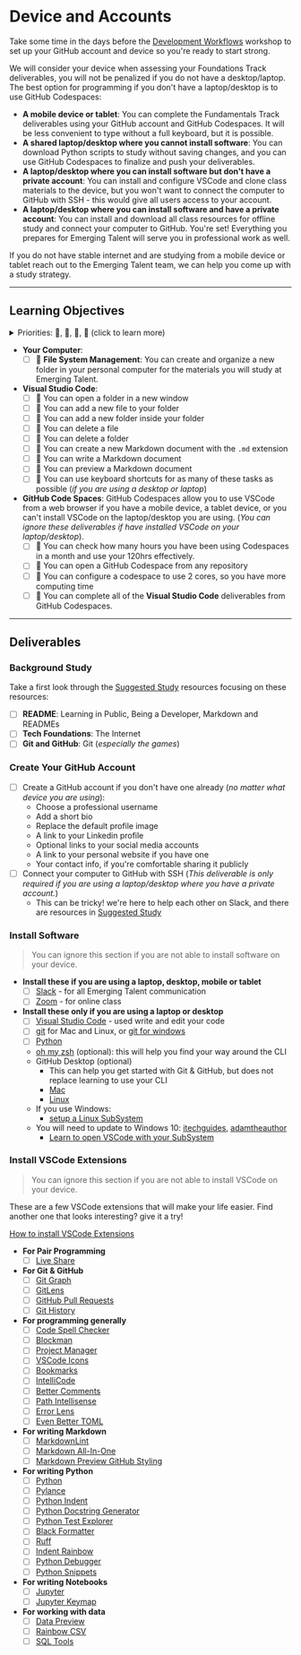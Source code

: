 # Device and Accounts

Take some time in the days before the
[Development Workflows](../01_development_workflows/) workshop to set up your
GitHub account and device so you're ready to start strong.

We will consider your device when assessing your Foundations Track deliverables,
you will not be penalized if you do not have a desktop/laptop. The best option
for programming if you don't have a laptop/desktop is to use GitHub Codespaces:

- **A mobile device or tablet**: You can complete the Fundamentals Track
  deliverables using your GitHub account and GitHub Codespaces. It will be less
  convenient to type without a full keyboard, but it is possible.
- **A shared laptop/desktop where you cannot install software**: You can
  download Python scripts to study without saving changes, and you can use
  GitHub Codespaces to finalize and push your deliverables.
- **A laptop/desktop where you can install software but don't have a private
  account**: You can install and configure VSCode and clone class materials to
  the device, but you won't want to connect the computer to GitHub with SSH -
  this would give all users access to your account.
- **A laptop/desktop where you can install software and have a private
  account**: You can install and download all class resources for offline study
  and connect your computer to GitHub. You're set! Everything you prepares for
  Emerging Talent will serve you in professional work as well.

If you do not have stable internet and are studying from a mobile device or
tablet reach out to the Emerging Talent team, we can help you come up with a
study strategy.

---

## Learning Objectives

<details>
<summary>Priorities: 🥚, 🐣, 🐥, 🐔 (click to learn more)</summary>
<br>

There is a lot to learn in this repository. If you can't master all the material
at once, that's expected! Anything you don't master now will always be waiting
for you to review when you need it. These 4 emoji's will help you prioritize
your study time and to measure your progress:

- 🥚: Understanding this material is required, it covers the base skills you'll
  need for this module and the next. You do not need to finish all of them but
  should feel comfortable that you could with enough time.
- 🐣: You have started all of these exercises and feel you could complete them
  all if you just had more time. It may not be easy for you but with effort you
  can make it through.
- 🐥: You have studied the examples and started some exercises if you had time.
  You should have a big-picture understanding of these concepts/skills, but may
  not be confident completing the exercises.
- 🐔: These concepts or skills are not necessary but are related to this module.
  If you are finished with 🥚, 🐣 and 🐥 you can use the 🐔 exercises to push
  yourself without getting distracted from the module's main objectives.

---

</details>

- **Your Computer**:
  - [ ] 🥚 **File System Management**: You can create and organize a new folder
        in your personal computer for the materials you will study at Emerging
        Talent.
- **Visual Studio Code**:
  - [ ] 🥚 You can open a folder in a new window
  - [ ] 🥚 You can add a new file to your folder
  - [ ] 🥚 You can add a new folder inside your folder
  - [ ] 🥚 You can delete a file
  - [ ] 🥚 You can delete a folder
  - [ ] 🥚 You can create a new Markdown document with the `.md` extension
  - [ ] 🥚 You can write a Markdown document
  - [ ] 🥚 You can preview a Markdown document
  - [ ] 🐣 You can use keyboard shortcuts for as many of these tasks as possible
        (_if you are using a desktop or laptop_)
- **GitHub Code Spaces**: GitHub Codespaces allow you to use VSCode from a web
  browser if you have a mobile device, a tablet device, or you can't install
  VSCode on the laptop/desktop you are using. (_You can ignore these
  deliverables if have installed VSCode on your laptop/desktop_).
  - [ ] 🥚 You can check how many hours you have been using Codespaces in a
        month and use your 120hrs effectively.
  - [ ] 🥚 You can open a GitHub Codespace from any repository
  - [ ] 🥚 You can configure a codespace to use 2 cores, so you have more
        computing time
  - [ ] 🥚 You can complete all of the **Visual Studio Code** deliverables from
        GitHub Codespaces.

---

## Deliverables

### Background Study

Take a first look through the [Suggested Study](../suggested_study/) resources
focusing on these resources:

- [ ] **README**: Learning in Public, Being a Developer, Markdown and READMEs
- [ ] **Tech Foundations**: The Internet
- [ ] **Git and GitHub**: Git (_especially the games_)

### Create Your GitHub Account

- [ ] Create a GitHub account if you don't have one already (_no matter what
      device you are using_):
  - Choose a professional username
  - Add a short bio
  - Replace the default profile image
  - A link to your Linkedin profile
  - Optional links to your social media accounts
  - A link to your personal website if you have one
  - Your contact info, if you're comfortable sharing it publicly
- [ ] Connect your computer to GitHub with SSH (_This deliverable is only
      required if you are using a laptop/desktop where you have a private
      account._)
  - This can be tricky! we're here to help each other on Slack, and there are
    resources in [Suggested Study](../suggested-study/)

### Install Software

> You can ignore this section if you are not able to install software on your
> device.

- **Install these if you are using a laptop, desktop, mobile or tablet**
  - [ ] [Slack](https://slack.com/downloads/) - for all Emerging Talent
        communication
  - [ ] [Zoom](https://zoom.us/support/download) - for online class
- **Install these only if you are using a laptop or desktop**
  - [ ] [Visual Studio Code](https://code.visualstudio.com/download) - used
        write and edit your code
  - [ ] [git](https://git-scm.com/downloads) for Mac and Linux, or
        [git for windows](https://gitforwindows.org/)
  - [ ] [Python](https://www.python.org/downloads/)
  - [oh my zsh](https://ohmyz.sh/) (optional): this will help you find your way
    around the CLI
  - GitHub Desktop (optional)
    - This can help you get started with Git & GitHub, but does not replace
      learning to use your CLI
    - [Mac](https://desktop.github.com/)
    - [Linux](https://github.com/shiftkey/desktop#debianubuntu-distributions)
  - If you use Windows:
    - [setup a Linux SubSystem](https://docs.microsoft.com/en-us/windows/wsl/install-win10)
  - You will need to update to Windows 10:
    [itechguides](https://www.itechguides.com/windows-subsystem-for-linux/),
    [adamtheauthor](https://adamtheautomator.com/windows-subsystem-for-linux/)
    - [Learn to open VSCode with your SubSystem](https://docs.microsoft.com/en-us/windows/wsl/tutorials/wsl-vscode)

### Install VSCode Extensions

> You can ignore this section if you are not able to install VSCode on your
> device.

These are a few VSCode extensions that will make your life easier. Find another
one that looks interesting? give it a try!

[How to install VSCode Extensions](https://www.youtube.com/watch?v=PmdbndOoKq4)

- **For Pair Programming**
  - [ ] [Live Share](https://marketplace.visualstudio.com/items?itemName=MS-vsliveshare.vsliveshare)
- **For Git & GitHub**
  - [ ] [Git Graph](https://marketplace.visualstudio.com/items?itemName=mhutchie.git-graph)
  - [ ] [GitLens](https://marketplace.visualstudio.com/items?itemName=eamodio.gitlens)
  - [ ] [GitHub Pull Requests](https://marketplace.visualstudio.com/items?itemName=GitHub.vscode-pull-request-github)
  - [ ] [Git History](https://marketplace.visualstudio.com/items?itemName=donjayamanne.githistory)
- **For programming generally**
  - [ ] [Code Spell Checker](https://marketplace.visualstudio.com/items?itemName=streetsidesoftware.code-spell-checker)
  - [ ] [Blockman](https://marketplace.visualstudio.com/items?itemName=leodevbro.blockman)
  - [ ] [Project Manager](https://marketplace.visualstudio.com/items?itemName=alefragnani.project-manager)
  - [ ] [VSCode Icons](https://marketplace.visualstudio.com/items?itemName=vscode-icons-team.vscode-icons)
  - [ ] [Bookmarks](https://marketplace.visualstudio.com/items?itemName=alefragnani.bookmarks)
  - [ ] [IntelliCode](https://marketplace.visualstudio.com/items?itemName=visualstudioexptteam.vscodeintellicode)
  - [ ] [Better Comments](https://marketplace.visualstudio.com/items?itemName=aaron-bond.better-comments)
  - [ ] [Path Intellisense](https://marketplace.visualstudio.com/items?itemName=christian-kohler.path-intellisense)
  - [ ] [Error Lens](https://marketplace.visualstudio.com/items?itemName=usernamehw.errorlens)
  - [ ] [Even Better TOML](https://marketplace.visualstudio.com/items?itemName=tamasfe.even-better-toml)
- **For writing Markdown**
  - [ ] [MarkdownLint](https://marketplace.visualstudio.com/items?itemName=DavidAnson.vscode-markdownlint)
  - [ ] [Markdown All-In-One](https://marketplace.visualstudio.com/items?itemName=yzhang.markdown-all-in-one)
  - [ ] [Markdown Preview GitHub Styling](https://marketplace.visualstudio.com/items?itemName=bierner.markdown-preview-github-styles)
- **For writing Python**
  - [ ] [Python](https://marketplace.visualstudio.com/items?itemName=ms-python.python)
  - [ ] [Pylance](https://marketplace.visualstudio.com/items?itemName=ms-python.vscode-pylance)
  - [ ] [Python Indent](https://marketplace.visualstudio.com/items?itemName=KevinRose.vsc-python-indent)
  - [ ] [Python Docstring Generator](https://marketplace.visualstudio.com/items?itemName=njpwerner.autodocstring)
  - [ ] [Python Test Explorer](https://marketplace.visualstudio.com/items?itemName=LittleFoxTeam.vscode-python-test-adapter)
  - [ ] [Black Formatter](https://marketplace.visualstudio.com/items?itemName=ms-python.black-formatter)
  - [ ] [Ruff](https://marketplace.visualstudio.com/items?itemName=charliermarsh.ruff)
  - [ ] [Indent Rainbow](https://marketplace.visualstudio.com/items?itemName=oderwat.indent-rainbow)
  - [ ] [Python Debugger](https://marketplace.visualstudio.com/items?itemName=ms-python.debugpy)
  - [ ] [Python Snippets](https://marketplace.visualstudio.com/items?itemName=frhtylcn.pythonsnippets)
- **For writing Notebooks**
  - [ ] [Jupyter](https://marketplace.visualstudio.com/items?itemName=ms-toolsai.jupyter)
  - [ ] [Jupyter Keymap](https://marketplace.visualstudio.com/items?itemName=ms-toolsai.jupyter-keymap)
- **For working with data**
  - [ ] [Data Preview](https://marketplace.visualstudio.com/items?itemName=RandomFractalsInc.vscode-data-preview)
  - [ ] [Rainbow CSV](https://marketplace.visualstudio.com/items?itemName=mechatroner.rainbow-csv)
  - [ ] [SQL Tools](https://marketplace.visualstudio.com/items?itemName=mtxr.sqltools)
